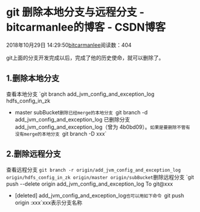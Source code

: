 
# git 删除本地分支与远程分支 - bitcarmanlee的博客 - CSDN博客


2018年10月29日 14:29:50[bitcarmanlee](https://me.csdn.net/bitcarmanlee)阅读数：404


git上面的分支开发完成以后，完成了他的历史使命，就可以删除了。
## 1.删除本地分支
查看本地分支
`git branch
  add_jvm_config_and_exception_log
  hdfs_config_in_zk
* master
  subBucket`删除已经merge的本地分支
`git branch -d add_jvm_config_and_exception_log 
已删除分支 add_jvm_config_and_exception_log（曾为 4b0bd09）。`如果是要删除不管有没有merge的本地分支
`git branch -D xxx`
## 2.删除远程分支
查看远程分支
`git branch -r
  origin/add_jvm_config_and_exception_log
  origin/hdfs_config_in_zk
  origin/master
  origin/subBucket`删除远程分支
`git push --delete origin add_jvm_config_and_exception_log
To git@xxx
 - [deleted]         add_jvm_config_and_exception_log`也可以用如下命令
`git push origin :xxx`xxx表示分支名称

